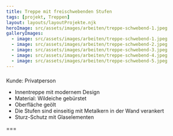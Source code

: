 ```yaml
---
title: Treppe mit freischwebenden Stufen
tags: [projekt, Treppen]
layout: layouts/layoutProjekte.njk
heroImage: src/assets/images/arbeiten/treppe-schwebend-1.jpeg
galleryImages:
  - image: src/assets/images/arbeiten/treppe-schwebend-1.jpeg
  - image: src/assets/images/arbeiten/treppe-schwebend-2.jpeg
  - image: src/assets/images/arbeiten/treppe-schwebend-3.jpeg
  - image: src/assets/images/arbeiten/treppe-schwebend-4.jpeg
  - image: src/assets/images/arbeiten/treppe-schwebend-5.jpeg
--- 
```

### 
Kunde: Privatperson
- Innentreppe mit modernem Design
- Material: Wildeiche gebürstet
- Oberfläche geölt
- Die Stufen sind einseitig mit Metalkern in der Wand verankert
- Sturz-Schutz mit Glaselementen

===
